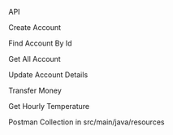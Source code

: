 API

Create Account 

Find Account By Id 

Get All Account 

Update Account Details

Transfer Money 

Get Hourly Temperature

Postman Collection in src/main/java/resources
